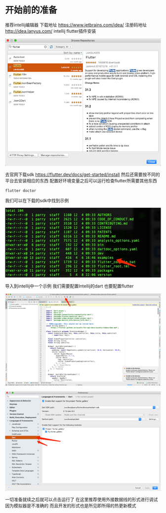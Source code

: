 # 开始前的准备

推荐intellij编辑器 
下载地址 https://www.jetbrains.com/idea/
注册码地址 http://idea.lanyus.com/
intellij flutter插件安装

![plugins](../assets/WechatIMG21.png)

去官网下载sdk https://flutter.dev/docs/get-started/install
然后还需要按不同的平台去安装相应的东西 配置好环境变量之后可以运行检查flutter所需要其他东西
``` bash
flutter doctor
```
我们可以在下载的sdk中找到示例

![example](../assets/WechatIMG20.jpeg)

导入到intellij中一个示例 我们需要配置Intellij的dart 也要配置flutter

![config](../assets/WechatIMG22.png)

![flutter&dart](../assets/WechatIMG23.png)

一切准备就续之后就可以点击运行了 在这里推荐使用外接数据线的形式进行调试 因为模拟器是不准确的 而且开发的形式也是所见即所得的热更新模式

